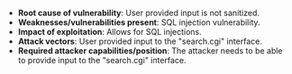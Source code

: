 - **Root cause of vulnerability**: User provided input is not sanitized.
- **Weaknesses/vulnerabilities present**: SQL injection vulnerability.
- **Impact of exploitation**: Allows for SQL injections.
- **Attack vectors**: User provided input to the "search.cgi" interface.
- **Required attacker capabilities/position**: The attacker needs to be able to provide input to the "search.cgi" interface.